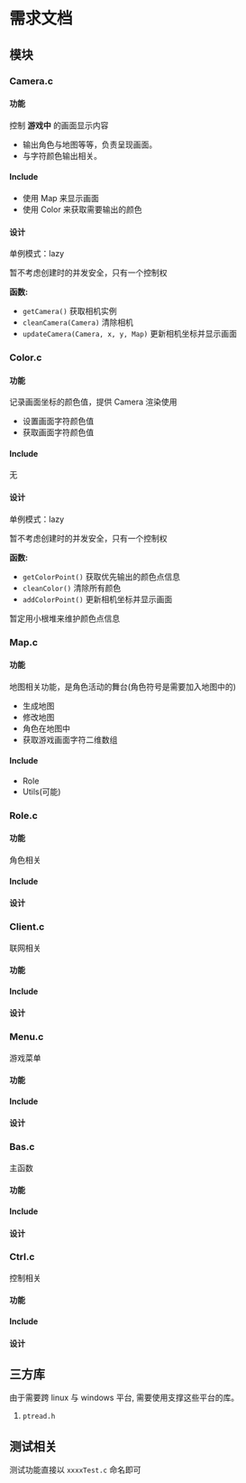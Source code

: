 # 需求文档

## 模块

### Camera.c

#### 功能

控制 <b>游戏中</b> 的画面显示内容

- 输出角色与地图等等，负责呈现画面。
- 与字符颜色输出相关。

#### Include

- 使用 Map 来显示画面
- 使用 Color 来获取需要输出的颜色

#### 设计

单例模式：lazy

暂不考虑创建时的并发安全，只有一个控制权

<b>函数:</b>

- `getCamera()` 获取相机实例
- `cleanCamera(Camera)` 清除相机
- `updateCamera(Camera, x, y, Map)` 更新相机坐标并显示画面

### Color.c

#### 功能

记录画面坐标的颜色值，提供 Camera 渲染使用

- 设置画面字符颜色值
- 获取画面字符颜色值

#### Include

无

#### 设计

单例模式：lazy

暂不考虑创建时的并发安全，只有一个控制权

<b>函数:</b>

- `getColorPoint()` 获取优先输出的颜色点信息
- `cleanColor()` 清除所有颜色
- `addColorPoint()` 更新相机坐标并显示画面

暂定用小根堆来维护颜色点信息

### Map.c

#### 功能

地图相关功能，是角色活动的舞台(角色符号是需要加入地图中的)

- 生成地图
- 修改地图
- 角色在地图中
- 获取游戏画面字符二维数组

#### Include

- Role
- Utils(可能)

### Role.c

#### 功能

角色相关

#### Include

#### 设计

### Client.c

联网相关

#### 功能

#### Include

#### 设计

### Menu.c

游戏菜单

#### 功能

#### Include

#### 设计

### Bas.c

主函数

#### 功能

#### Include

#### 设计

### Ctrl.c

控制相关

#### 功能

#### Include

#### 设计

## 三方库

由于需要跨 linux 与 windows 平台, 需要使用支撑这些平台的库。

1. `ptread.h`

## 测试相关

测试功能直接以 `xxxxTest.c` 命名即可
